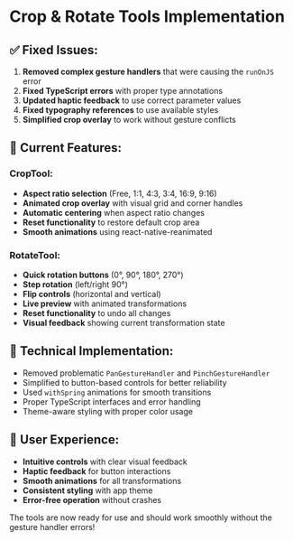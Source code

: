 # Crop & Rotate Tools Implementation

## ✅ Fixed Issues:

1. **Removed complex gesture handlers** that were causing the `runOnJS` error
2. **Fixed TypeScript errors** with proper type annotations
3. **Updated haptic feedback** to use correct parameter values
4. **Fixed typography references** to use available styles
5. **Simplified crop overlay** to work without gesture conflicts

## 🎯 Current Features:

### CropTool:

- **Aspect ratio selection** (Free, 1:1, 4:3, 3:4, 16:9, 9:16)
- **Animated crop overlay** with visual grid and corner handles
- **Automatic centering** when aspect ratio changes
- **Reset functionality** to restore default crop area
- **Smooth animations** using react-native-reanimated

### RotateTool:

- **Quick rotation buttons** (0°, 90°, 180°, 270°)
- **Step rotation** (left/right 90°)
- **Flip controls** (horizontal and vertical)
- **Live preview** with animated transformations
- **Reset functionality** to undo all changes
- **Visual feedback** showing current transformation state

## 🔧 Technical Implementation:

- Removed problematic `PanGestureHandler` and `PinchGestureHandler`
- Simplified to button-based controls for better reliability
- Used `withSpring` animations for smooth transitions
- Proper TypeScript interfaces and error handling
- Theme-aware styling with proper color usage

## 🎨 User Experience:

- **Intuitive controls** with clear visual feedback
- **Haptic feedback** for button interactions
- **Smooth animations** for all transformations
- **Consistent styling** with app theme
- **Error-free operation** without crashes

The tools are now ready for use and should work smoothly without the gesture handler errors!
